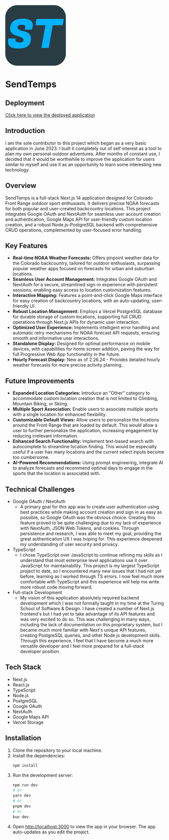 <img src="https://github.com/RickV85/sendtemps/blob/main/public/icon-192x192.png?raw=true" alt="SendTemps logo">

# SendTemps

## Deployment

[Click here to view the deployed application](https://sendtemps.vercel.app)

## Introduction
I am the sole contributor to this project which began as a very basic application in June 2023. I built it completely out of self interest as a tool to plan my own personal outdoor adventures. After months of constant use, I decided that it would be worthwhile to improve the application for users similar to myself and use it as an opportunity to learn some interesting new technology.

## Overview
SendTemps is a full-stack Next.js 14 application designed for Colorado Front Range outdoor sport enthusiasts. It delivers precise NOAA forecasts for both popular and user-created backcountry locations. This project integrates Google OAuth and NextAuth for seamless user account creation and authentication, Google Maps API for user-friendly custom location creation, and a robust Node.js-PostgreSQL backend with comprehensive CRUD operations, complemented by user-focused error handling.

## Key Features
- **Real-time NOAA Weather Forecasts:** Offers pinpoint weather data for the Colorado backcountry, tailored for outdoor enthusiasts, surpassing popular weather apps focused on forecasts for urban and suburban locations.
- **Seamless User Account Management:** Integrates Google OAuth and NextAuth for a secure, streamlined sign-in experience with persistent sessions, enabling easy access to location customization features.
- **Interactive Mapping:** Features a point-and-click Google Maps interface for easy creation of backcountry locations, with an auto-updating, user-friendly UI.
- **Robust Location Management:** Employs a Vercel PostgreSQL database for durable storage of custom locations, supporting full CRUD operations through Next.js APIs for dynamic user interaction.
- **Optimized User Experience:** Implements intelligent error handling and automatic retry mechanisms for NOAA forecast API requests, ensuring smooth and informative user interactions.
- **Standalone Display:** Designed for optimal performance on mobile devices, with capabilities for home screen addition, paving the way for full Progressive Web App functionality in the future.
- **Hourly Forecast Display:** New as of 2.26.24 - Provides detailed hourly weather forecasts for more precise activity planning.

## Future Improvements
- **Expanded Location Categories:** Introduce an "Other" category to accommodate custom location creation that is not limited to Climbing, Mountain Biking, or Skiing.
- **Multiple Sport Association:** Enable users to associate multiple sports with a single location for enhanced flexibility.
- **Customizable Default Views:** Allow users to personalize the locations around the Front Range that are loaded by default. This would allow a user to further personalize the application, increasing engagement by reducing irrelevant information.
- **Enhanced Search Functionality:** Implement text-based search with autocomplete to streamline location finding. This would be especially useful if a user has many locations and the current select inputs become too cumbersome.
- **AI-Powered Recommendations:** Using prompt engineering, integrate AI to analyze forecasts and recommend optimal days to engage in the sports that the location is associated with.

## Technical Challenges
- Google OAuth / NextAuth
  - A primary goal for this app was to create user authentication using best practices while making account creation and sign in as easy as possible, so Google OAuth was the obvious choice. Creating this feature proved to be quite challenging due to my lack of experience with NextAuth, JSON Web Tokens, and cookies. Through persistence and research, I was able to meet my goal, providing the great authentication UX I was hoping for. This experience deepened my understanding of user security and privacy.
- TypeScript
  - I chose TypeScript over JavaScript to continue refining my skills as I understand that most enterprise level applications use it over JavaScript for maintainability. This project is my largest TypeScript project to date, so I encountered many new issues that I had not yet before, learning as I worked through TS errors. I now feel much more comfortable with TypeScript and this experience will help me write more robust code moving forward.
- Full-stack Development
  - My vision of this application absolutely required backend development which I was not formally taught in my time at the Turing School of Software & Design. I have created a number of Next.js frontend's but I had yet to take advantage of its API features and was very excited to do so. This was challenging in many ways, including the lack of documentation on this proprietary system, but I became much more familiar with Next's unique API features, creating PostgreSQL queries, and other Node.js development skills. Through this experience, I feel that I have become a much more versatile developer and I feel more prepared for a full-stack developer position.

## Tech Stack
- Next.js
- React.js
- TypeScript
- Node.js
- PostgreSQL
- Google OAuth
- NextAuth
- Google Maps API
- Vercel Storage

## Installation

1. Clone the repository to your local machine.
2. Install the dependencies:
    ```bash
    npm install
    ```
3. Run the development server:
    ```bash
    npm run dev
    # or
    yarn dev
    # or
    pnpm dev
    # or
    bun dev
    ```
4. Open [http://localhost:3000](http://localhost:3000) to view the app in your browser. The app auto-updates as you edit the project.

